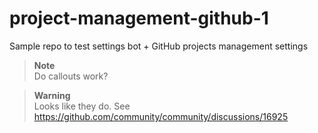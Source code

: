 # project-management-github-1
Sample repo to test settings bot + GitHub projects management settings

> **Note** <br/>
> Do callouts work?

> **Warning** <br/>
> Looks like they do. See https://github.com/community/community/discussions/16925
